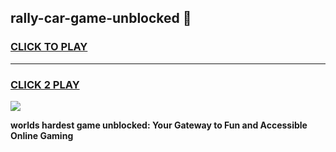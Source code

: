 
## rally-car-game-unblocked 👋
<h3>
<a href="https://premium.freeplayer.one?title=rally-car-game-unblocked&ref=14F">CLICK TO PLAY</a></h3>
<hr>

<h3>
<a href="https://premium.freeplayer.one?title=rally-car-game-unblocked&ref=14F">CLICK 2 PLAY</a>
  
</h3>

<a href="https://premium.freeplayer.one?title=rally-car-game-unblocked&ref=12F/"><img src="https://clearcache.store/games.png"></a>


**worlds hardest game unblocked: Your Gateway to Fun and Accessible Online Gaming**
